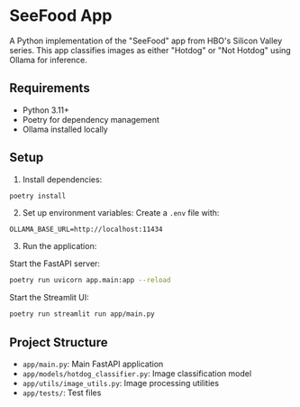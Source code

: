 # SeeFood App

A Python implementation of the "SeeFood" app from HBO's Silicon Valley series. This app classifies images as either "Hotdog" or "Not Hotdog" using Ollama for inference.

## Requirements

- Python 3.11+
- Poetry for dependency management
- Ollama installed locally

## Setup

1. Install dependencies:
```bash
poetry install
```

2. Set up environment variables:
Create a `.env` file with:
```
OLLAMA_BASE_URL=http://localhost:11434
```

3. Run the application:

Start the FastAPI server:
```bash
poetry run uvicorn app.main:app --reload
```

Start the Streamlit UI:
```bash
poetry run streamlit run app/main.py
```

## Project Structure

- `app/main.py`: Main FastAPI application
- `app/models/hotdog_classifier.py`: Image classification model
- `app/utils/image_utils.py`: Image processing utilities
- `app/tests/`: Test files 